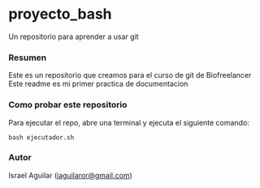 # proyecto_bash
Un repositorio para aprender a usar git

### Resumen
Este es un repositorio que creamos para el curso de git de Biofreelancer  
Este readme es mi primer practica de documentacion

### Como probar este repositorio
Para ejecutar el repo, abre una terminal y ejecuta el siguiente comando:  
```
bash ejecutador.sh
```

### Autor
Israel Aguilar (iaguilaror@gmail.com)
